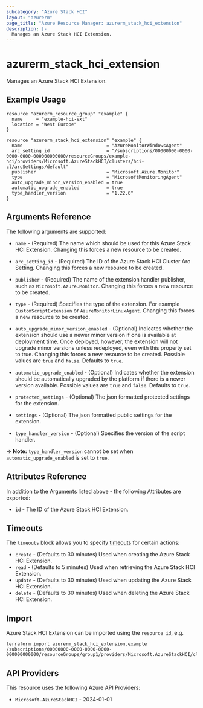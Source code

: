 ```yaml
---
subcategory: "Azure Stack HCI"
layout: "azurerm"
page_title: "Azure Resource Manager: azurerm_stack_hci_extension"
description: |-
  Manages an Azure Stack HCI Extension.
---
```


# azurerm_stack_hci_extension

Manages an Azure Stack HCI Extension.

## Example Usage

```hcl
resource "azurerm_resource_group" "example" {
  name     = "example-hci-ext"
  location = "West Europe"
}

resource "azurerm_stack_hci_extension" "example" {
  name                               = "AzureMonitorWindowsAgent"
  arc_setting_id                     = "/subscriptions/00000000-0000-0000-0000-000000000000/resourceGroups/example-hci/providers/Microsoft.AzureStackHCI/clusters/hci-cl/arcSettings/default"
  publisher                          = "Microsoft.Azure.Monitor"
  type                               = "MicrosoftMonitoringAgent"
  auto_upgrade_minor_version_enabled = true
  automatic_upgrade_enabled          = true
  type_handler_version               = "1.22.0"
}
```

## Arguments Reference

The following arguments are supported:

* `name` - (Required) The name which should be used for this Azure Stack HCI Extension. Changing this forces a new resource to be created.

* `arc_setting_id` - (Required) The ID of the Azure Stack HCI Cluster Arc Setting. Changing this forces a new resource to be created.

* `publisher` - (Required) The name of the extension handler publisher, such as `Microsoft.Azure.Monitor`. Changing this forces a new resource to be created.

* `type` - (Required) Specifies the type of the extension. For example `CustomScriptExtension` or `AzureMonitorLinuxAgent`. Changing this forces a new resource to be created.

* `auto_upgrade_minor_version_enabled` - (Optional) Indicates whether the extension should use a newer minor version if one is available at deployment time. Once deployed, however, the extension will not upgrade minor versions unless redeployed, even with this property set to true. Changing this forces a new resource to be created. Possible values are `true` and `false`. Defaults to `true`.

* `automatic_upgrade_enabled` - (Optional) Indicates whether the extension should be automatically upgraded by the platform if there is a newer version available. Possible values are `true` and `false`. Defaults to `true`.

* `protected_settings` - (Optional) The json formatted protected settings for the extension.

* `settings` - (Optional) The json formatted public settings for the extension.

* `type_handler_version` - (Optional) Specifies the version of the script handler.

-> **Note:** `type_handler_version` cannot be set when `automatic_upgrade_enabled` is set to `true`.

## Attributes Reference

In addition to the Arguments listed above - the following Attributes are exported:

* `id` - The ID of the Azure Stack HCI Extension.

## Timeouts

The `timeouts` block allows you to specify [timeouts](https://developer.hashicorp.com/terraform/language/resources/configure#define-operation-timeouts) for certain actions:

* `create` - (Defaults to 30 minutes) Used when creating the Azure Stack HCI Extension.
* `read` - (Defaults to 5 minutes) Used when retrieving the Azure Stack HCI Extension.
* `update` - (Defaults to 30 minutes) Used when updating the Azure Stack HCI Extension.
* `delete` - (Defaults to 30 minutes) Used when deleting the Azure Stack HCI Extension.

## Import

Azure Stack HCI Extension can be imported using the `resource id`, e.g.

```shell
terraform import azurerm_stack_hci_extension.example /subscriptions/00000000-0000-0000-0000-000000000000/resourceGroups/group1/providers/Microsoft.AzureStackHCI/clusters/cluster1/arcSettings/default/extensions/extension1
```

## API Providers
<!-- This section is generated, changes will be overwritten -->
This resource uses the following Azure API Providers:

* `Microsoft.AzureStackHCI` - 2024-01-01
